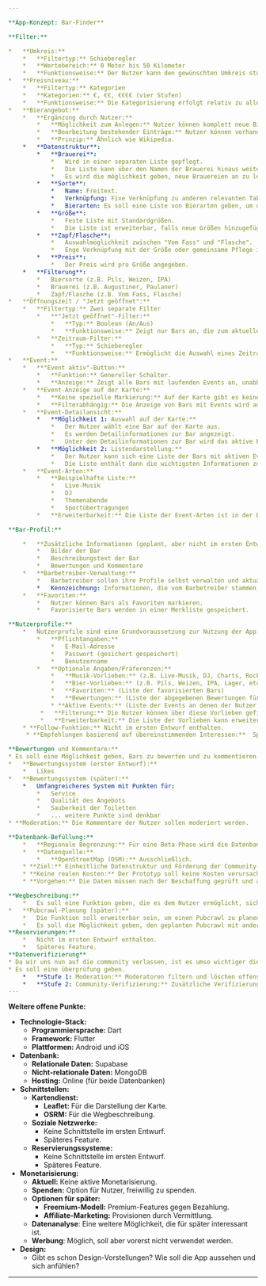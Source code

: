 ```yaml
---

**App-Konzept: Bar-Finder**

**Filter:**

*   **Umkreis:**
    *   **Filtertyp:** Schieberegler
    *   **Wertebereich:** 0 Meter bis 50 Kilometer
    *   **Funktionsweise:** Der Nutzer kann den gewünschten Umkreis stufenlos mit einem Schieberegler zwischen 0 und 50 Kilometern einstellen.
*   **Preisniveau:**
    *   **Filtertyp:** Kategorien
    *   **Kategorien:** €, €€, €€€€ (vier Stufen)
    *   **Funktionsweise:** Die Kategorisierung erfolgt relativ zu allen anderen angezeigten Bars, unter Berücksichtigung aller aktiven Filter.
*   **Bierangebot:**
    *   **Ergänzung durch Nutzer:**
        *   **Möglichkeit zum Anlegen:** Nutzer können komplett neue Biersorten mit allen erforderlichen Informationen anlegen, falls diese noch nicht vorhanden sind.
        *   **Bearbeitung bestehender Einträge:** Nutzer können vorhandene Informationen zu Biersorten ergänzen oder editieren.
        *   **Prinzip:** Ähnlich wie Wikipedia.
    *   **Datenstruktur**:
        *   **Brauerei**:
            *   Wird in einer separaten Liste gepflegt.
            *   Die Liste kann über den Namen der Brauerei hinaus weitere Informationen enthalten.
            *   Es wird die möglichkeit geben, neue Brauereien an zu legen.
        *   **Sorte**:
            *   Name: Freitext.
            *   Verknüpfung: Fixe Verknüpfung zu anderen relevanten Tabellen (z.B. Brauerei, Bierarten).
            *   Bierarten: Es soll eine Liste von Bierarten geben, um die Suche zu erleichtern.
        *   **Größe**:
            *   Feste Liste mit Standardgrößen.
            *   Die Liste ist erweiterbar, falls neue Größen hinzugefügt werden müssen.
        *   **Zapf/Flasche**:
            *   Auswahlmöglichkeit zwischen "Vom Fass" und "Flasche".
            *   Enge Verknüpfung mit der Größe oder gemeinsame Pflege in einer Tabelle.
        *   **Preis**:
            *   Der Preis wird pro Größe angegeben.
    *   **Filterung**:
        *   Biersorte (z.B. Pils, Weizen, IPA)
        *   Brauerei (z.B. Augustiner, Paulaner)
        *   Zapf/Flasche (z.B. Vom Fass, Flasche)
*   **Öffnungszeit / "Jetzt geöffnet":**
    *   **Filtertyp:** Zwei separate Filter
        *   **"Jetzt geöffnet"-Filter:**
            *   **Typ:** Boolean (An/Aus)
            *   **Funktionsweise:** Zeigt nur Bars an, die zum aktuellen Zeitpunkt geöffnet haben.
        *   **Zeitraum-Filter:**
            *   **Typ:** Schieberegler
            *   **Funktionsweise:** Ermöglicht die Auswahl eines Zeitraums (z.B. 18:00 - 02:00 Uhr). Die App zeigt dann Bars an, die in diesem Zeitraum geöffnet haben.
*   **Event:**
    *   **"Event aktiv"-Button:**
        *   **Funktion:** Genereller Schalter.
        *   **Anzeige:** Zeigt alle Bars mit laufenden Events an, unabhängig von der Event-Art.
    *   **Event-Anzeige auf der Karte:**
        *   **Keine spezielle Markierung:** Auf der Karte gibt es keine gesonderte Kennzeichnung für Bars mit aktiven Events.
        *   **Filterabhängig:** Die Anzeige von Bars mit Events wird ausschließlich durch den aktiven Filter "Event aktiv" gesteuert.
    *   **Event-Detailansicht:**
        *   **Möglichkeit 1: Auswahl auf der Karte:**
            *   Der Nutzer wählt eine Bar auf der Karte aus.
            *   Es werden Detailinformationen zur Bar angezeigt.
            *   Unter den Detailinformationen zur Bar wird das aktive Event (falls vorhanden) angezeigt.
        *   **Möglichkeit 2: Listendarstellung:**
            *   Der Nutzer kann sich eine Liste der Bars mit aktiven Events anzeigen lassen.
            *   Die Liste enthält dann die wichtigsten Informationen zum Event und zur Bar.
    *   **Event-Arten:**
        *   **Beispielhafte Liste:**
            *   Live-Musik
            *   DJ
            *   Themenabende
            *   Sportübertragungen
        *   **Erweiterbarkeit:** Die Liste der Event-Arten ist in der Entwicklung erweiterbar.

**Bar-Profil:**

    *   **Zusätzliche Informationen (geplant, aber nicht im ersten Entwurf):**
        *   Bilder der Bar
        *   Beschreibungstext der Bar
        *   Bewertungen und Kommentare
    *   **Barbetreiber-Verwaltung:**
        *   Barbetreiber sollen ihre Profile selbst verwalten und aktualisieren können.
        *   Kennzeichnung: Informationen, die vom Barbetreiber stammen, sollen entsprechend gekennzeichnet werden.
    *   **Favoriten:**
        *   Nutzer können Bars als Favoriten markieren.
        *   Favorisierte Bars werden in einer Merkliste gespeichert.

**Nutzerprofile:**
    *   Nutzerprofile sind eine Grundvoraussetzung zur Nutzung der App.
        *   **Pflichtangaben:**
            *   E-Mail-Adresse
            *   Passwort (gesichert gespeichert)
            *   Benutzername
        *   **Optionale Angaben/Präferenzen:**
            *   **Musik-Vorlieben:** (z.B. Live-Musik, DJ, Charts, Rock, etc.)
            *   **Bier-Vorlieben:** (z.B. Pils, Weizen, IPA, Lager, etc.)
            *   **Favoriten:** (Liste der favorisierten Bars)
            *   **Bewertungen:** (Liste der abgegebenen Bewertungen für Bars)
            * **Aktive Events:** (Liste der Events an denen der Nutzer teilgenommen hat)
         *   **Filterung:** Die Nutzer können über diese Vorlieben gefiltert werden.
         *   **Erweiterbarkeit:** Die Liste der Vorlieben kann erweitert werden, um ein besseres Ergebnis zu liefern.
    * **Follow-Funktion:** Nicht im ersten Entwurf enthalten.
     * **Empfehlungen basierend auf übereinstimmenden Interessen:**  Spannendes Feature für später. Nutzer sollen Vorschläge für Bars erhalten, die ihren Interessen entsprechen.

**Bewertungen und Kommentare:**
* Es soll eine Möglichkeit geben, Bars zu bewerten und zu kommentieren.
*   **Bewertungssystem (erster Entwurf):**
    *   Likes
*   **Bewertungssystem (später):**
    *   Umfangreicheres System mit Punkten für:
        *   Service
        *   Qualität des Angebots
        *   Sauberkeit der Toiletten
        *   ... weitere Punkte sind denkbar
* **Moderation:** Die Kommentare der Nutzer sollen moderiert werden.

**Datenbank-Befüllung:**
    *   **Regionale Begrenzung:** Für eine Beta-Phase wird die Datenbank-Befüllung regional auf Deutschland begrenzt.
    *   **Datenquelle:**
        *   **OpenStreetMap (OSM):** Ausschließlich.
    * **Ziel:** Einheitliche Datenstruktur und Förderung der Community-basierten Datengenerierung.
    * **Keine realen Kosten:** Der Prototyp soll keine Kosten verursachen.
    * **Vorgehen:** Die Daten müssen nach der Beschaffung geprüft und angepasst werden.

**Wegbeschreibung:**
    *   Es soll eine Funktion geben, die es dem Nutzer ermöglicht, sich zur Bar navigieren zu lassen.
*   **Pubcrawl-Planung (später):**
    *   Die Funktion soll erweiterbar sein, um einen Pubcrawl zu planen.
    *   Es soll die Möglichkeit geben, den geplanten Pubcrawl mit anderen Nutzern zu teilen.
**Reservierungen:**
    *   Nicht im ersten Entwurf enthalten.
    *   Späteres Feature.
**Datenverifizierung**
* Da wir uns nun auf die community verlassen, ist es umso wichtiger diese zu prüfen.
* Es soll eine überprüfung geben.
    *   **Stufe 1: Moderation:** Moderatoren filtern und löschen offensichtlich falsche Einträge.
    *   **Stufe 2: Community-Verifizierung:** Zusätzliche Verifizierung durch andere Nutzer.
---
```


**Weitere offene Punkte:**

*   **Technologie-Stack:**
    *   **Programmiersprache:** Dart
    *   **Framework:** Flutter
    *   **Plattformen:** Android und iOS
*   **Datenbank:**
    *   **Relationale Daten:** Supabase
    *   **Nicht-relationale Daten:** MongoDB
    *   **Hosting:** Online (für beide Datenbanken)
*   **Schnittstellen:**
    *   **Kartendienst:**
        *   **Leaflet:** Für die Darstellung der Karte.
        *   **OSRM:** Für die Wegbeschreibung.
    * **Soziale Netzwerke:**
        * Keine Schnittstelle im ersten Entwurf.
        * Späteres Feature.
    *   **Reservierungssysteme:**
        *   Keine Schnittstelle im ersten Entwurf.
        *   Späteres Feature.
*   **Monetarisierung:**
    *   **Aktuell:** Keine aktive Monetarisierung.
    *   **Spenden:** Option für Nutzer, freiwillig zu spenden.
    *   **Optionen für später:**
        *   **Freemium-Modell:** Premium-Features gegen Bezahlung.
        *   **Affiliate-Marketing:** Provisionen durch Vermittlung.
     * **Datenanalyse**: Eine weitere Möglichkeit, die für später interessant ist.
     * **Werbung**: Möglich, soll aber vorerst nicht verwendet werden.
*   **Design:**
    *   Gibt es schon Design-Vorstellungen? Wie soll die App aussehen und sich anfühlen?

---

